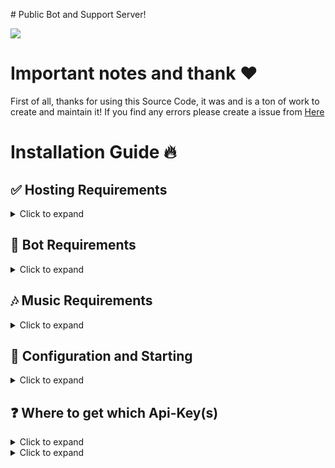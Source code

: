 ﻿﻿# Public Bot and Support Server!

<a href="[https://discord.gg/milratoshop"><img src="https://discord.com/api/guilds/931434125829738516/widget.png?style=banner2"></a>
 

# Important notes and thank ❤️
First of all, thanks for using this Source Code, it was and is a ton of work to create and maintain it!
If you find any errors please create a issue from <a href="https://github.com/BestGamersH/Multipurpose-Discord-Bot/issues">Here</a>

# Installation Guide 🔥

## ✅ Hosting Requirements

<details>
  <summary>Click to expand</summary>

  * [Nodejs](https://nodejs.org) version 18
  * [Discord.js](https://discord.js.org/) version 13.6.0 or higher
    * Latest version `npm install discord.js@latest`
    * Version 13 `npm install discord.js@13`
  * [Python](https://python.org) version 3.10 or higher, to install the database `enmap` (better-sqlite3)
  * A VPS would be adviced, so you don't need to keep your pc/laptop/raspi 24/7 online! [click here for a debian setup](https://github.com/Tomato6966/Debian-Cheat-Sheet-Setup/wiki/)
  * A VM Would also take up less resourceses on your computer
    * [Virtualbox](https://www.virtualbox.org/)
    * [Workstation Player Evaluation](https://www.vmware.com/products/workstation-player/workstation-player-evaluation.html)
  * [Visual studio code](https://visualstudio.microsoft.com/downloads/) latest version, Make sure to select "Desktop development with C++" which should install the necessary components for Node.js native modules.
  * A Text/Code editor
    * [Notpad++](https://notepad-plus-plus.org/)
    * [Sublime Text](https://www.sublimetext.com/)
    * [IntelliJ IDEA](https://www.jetbrains.com/idea/)


</details>

## 🤖 Bot Requirements

<details>
<summary>Click to expand</summary>
To install the Multipurpose Discord Bot:

Download the source code from [GitHub](https://github.com/BestGamersH/Multipurpose-Discord-Bot.git). You can either clone the repository with the following command:

`git clone https://github.com/BestGamersH/Multipurpose-Discord-Bot.git`

Or, you can download the ZIP archive from the latest release or a specific branch.

Make sure your system meets the following requirements:

* At least 2GB of RAM
* At least 700MB of free disk space (1GB is recommended)

If you have downloaded the source code and met the system requirements, you can install and start the bot.
</details>

## 🎶 Music Requirements

<details>
  <summary>Click to expand</summary>

  *To have your Bot able to play music, you need to connect it to a lavalink Station!*
  *There are many public ones out there for example lavalink.eu*
  An example for a public configuration will be listed down below
   
  1. Make sure `Java 11` is installed on your System!
     * [Click here for a Download for **Linux**](https://github.com/Tomato6966/Debian-Cheat-Sheet-Setup/wiki/3.5.2-java-11)
     * [Click here for a Download for **Windows**](https://downloads.milrato.eu/windows/java/jdk-11.0.11.exe) ​
  2. Download [Lavalink.jar](https://github.com/freyacodes/Lavalink/releases/download/3.4/Lavalink.jar)
     * here is a direct link: https://github.com/freyacodes/Lavalink/releases/download/3.4/Lavalink.jar
     * if you are on linux do this: `wget https://github.com/freyacodes/Lavalink/releases/download/3.4/Lavalink.jar` (prep: `apt-get install -y wget`)
  3. Download [application.yml](https://cdn.discordapp.com/attachments/734517910025928765/934084553751015475/application.yml)
     * Download my example, it's the configuration for the lavalink.jar file!
  4. Now put application.yml and Lavalink.jar in the same folder and start it
     * To start lavalink type: `java -jar Lavalink.jar`
     * Make sure to keep your terminal Open!
     * If you want to use something like `npm i -g pm2` to host it without keeping your terminal open type: `pm2 start java -- -jar Lavalink.jar`
  5. The settings like **password** in application.yml and **port** must be provided in the `botconfig/config.json` of the Bot
     * If you used the default settings, than no adjust ments are needed and it should look like this: 
     ```json
     {
        "clientsettings": {
            "nodes": [
                {
                    "host": "localhost",
                    "port": 2333,
                    "password": "youshallnotpass"
                }
            ]
        }
     }
     ```
  6. You don't want to host your own Lavalink?
     * [Here is a list of many free-to-use Lavalink Servers!](https://lavalink.darrennathanael.com/#how2host)
     * Or just use something like this: 
     ```json
     {
        "clientsettings": {
            "nodes": [
                {
                    "host": "lava.link",
                    "port": 80,
                    "password": "Anything for the Password"
                }
            ]
        }
     }
     ```

</details>

## 🤖 Configuration and Starting

<details>
  <summary>Click to expand</summary>

  **NOTE:** *you can do the exact same configuration inside of the `example.env` File, just make sure to rename it to `.env` or use environment variables!*
 
   1. Check `🎶 Music Requirements` that you started lavalink / use a valid public lavalink station
   2. Fill in all required data in `./botconfig/config.json` **NOTE:** *If you're on replit.com, it is exposed to everyone!(use .env instead)*
   3. Fill in all required data in the `.json` Files in `./social_log/` (`./social_log/streamconfig.json` & `./social_log/twitter.json`), if you want the SOCIAL LOGS to work! (the key `authToken` in streamconfig is not needed to be filled in!)
   4. You can adjust some settings in the other `./botconfig/*.json` Files, **BUT PLEASE __KEEP__ MY CREDITS & ADS!** This is the only way on how my hard work is "revenued"
   5. Now start the bot by typing opening a cmd in that folder and type: `node index.js` or `npm start`
     * If you don't want to keep the terminal open or if you're on linux, check out [pm2 (and my tutorial)](https://github.com/Tomato6966/Debian-Cheat-Sheet-Setup/wiki/4-pm2-tutorial) and type: `pm2 start --name Bot_Name index.js`
  
</details>

## ❓ Where to get which Api-Key(s)

<details>
  <summary>Click to expand</summary>

  **NOTE:** *you can do the exact same configuration inside of the `example.env` File, just make sure to rename it to `.env` or use environment variables!*
 
  1. `./botconfig/config.json`
     * `token` you can get from: [discord-Developers](https://discord.com/developers/applications)
     * `memer_api` you can get from: [Meme-Development DC](https://discord.gg/Mc2FudJkgP)
     * `spotify.clientSecret` you can get from: [Spotify-Developer](https://developer.spotify.com)
     * `spotify.clientID` you can get from: [Spotify-Developer](https://developer.spotify.com)
     * `fnbr` is a FNBR token, which you may get from [FNBRO.co](https://fnbr.co/api/docs) (needed for fnshop)
     * `fortnitetracker` is a FORTNITE TRACKER token, which you may get from [fortnitetracker.com](https://fortnitetracker.com/site-api) (needed for fnstats)
  2. `./social_log/streamconfig.json`
     * `twitch_clientID` you can get from: [Twitch-Developer](https://dev.twitch.tv/docs/api) ([developer-console](https://dev.twitch.tv/console))
     * `twitch_secret` you can get from: [Twitch-Developer](https://dev.twitch.tv/docs/api) ([developer-console](https://dev.twitch.tv/console))
     * `authToken` is not required to be filled in --> will be done automatically
  3. `./social_log/twitter.json`
     * `consumer_key` you can get from: [twitter Developers](https://developer.twitter.com)
     * `consumer_secret` you can get from: [twitter Developers](https://developer.twitter.com)
     * `access_token` you can get from: [twitter Developers](https://developer.twitter.com)
     * `access_token_secret` you can get from: [twitter Developers](https://developer.twitter.com)

  4. Optionally, you can change the API key for AIChat by creating your own url at Brainshop.ai: https://brainshop.ai/. This lets you set the name and other details of your AI.
  
</details>

<details>
  <summary>Click to expand</summary> 
## Commands

This is a list of all the commands that you can use with the Multipurpose Discord Bot.

| Command | Description | Image |
|---|---|---|
| `!help` | Displays a list of all the available commands. | [Image of the help command output] |
| `!ping` | Pings the bot and returns its response time. | [Image of the ping command output] |
| `!play` | Plays a song from YouTube or Spotify. | [Image of the play command output] |
| `!pause` | Pauses the currently playing song. | [Image of the pause command output] |
| `!stop` | Stops the currently playing song. | [Image of the stop command output] |

## SUPPORT me AND MILRATO DEVELOPMENT

> You can always Support me by inviting one of me **own Discord Bots**

# Credits

> If consider using this Bot, make sure to credit me
> This bot was made by https://github.com/Tomato6966 All credits to him, I just fixed the errors in it didn't code it fully.
> Contributors
  * Hotsuop - Edited code to make it work from small errors 
  * BestGamersHK - Did like everthing you see here
  * Tomato6966 For coding the whole thing

